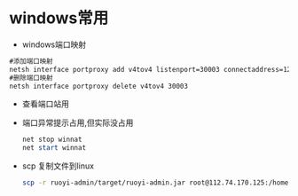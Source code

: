 # windows常用
- windows端口映射

```cmd
#添加端口映射
netsh interface portproxy add v4tov4 listenport=30003 connectaddress=127.0.0.1 connectport=1433
#删除端口映射
netsh interface portproxy delete v4tov4 30003
```

- 查看端口站用

- 端口异常提示占用,但实际没占用

  ``` powershell
  net stop winnat
  net start winnat
  ```

  

- scp 复制文件到linux

  ``` bash
  scp -r ruoyi-admin/target/ruoyi-admin.jar root@112.74.170.125:/home/project/auto-amazon/auto-amazon.jar
  ```

  

